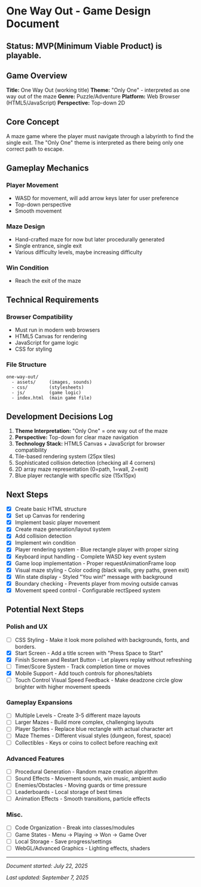 # One Way Out - Game Design Document

## **Status:** MVP(Minimum Viable Product) is playable.

## Game Overview

**Title:** One Way Out (working title)
**Theme:** "Only One" - interpreted as one way out of the maze
**Genre:** Puzzle/Adventure
**Platform:** Web Browser (HTML5/JavaScript)
**Perspective:** Top-down 2D

## Core Concept

A maze game where the player must navigate through a labyrinth to find the single exit. The "Only One" theme is interpreted as there being only one correct path to escape.

## Gameplay Mechanics

### Player Movement
- WASD for movement, will add arrow keys later for user preference
- Top-down perspective
- Smooth movement

### Maze Design
- Hand-crafted maze for now but later procedurally generated
- Single entrance, single exit
- Various difficulty levels, maybe increasing difficulty

### Win Condition
- Reach the exit of the maze

## Technical Requirements

### Browser Compatibility
- Must run in modern web browsers
- HTML5 Canvas for rendering
- JavaScript for game logic
- CSS for styling

### File Structure
```
one-way-out/
  - assets/     (images, sounds)
  - css/        (stylesheets)
  - js/         (game logic)
  - index.html  (main game file)
```

## Development Decisions Log

1. **Theme Interpretation:** "Only One" = one way out of the maze
2. **Perspective:** Top-down for clear maze navigation
3. **Technology Stack:** HTML5 Canvas + JavaScript for browser compatibility
4. Tile-based rendering system (25px tiles)
5. Sophisticated collision detection (checking all 4 corners)
6. 2D array maze representation (0=path, 1=wall, 2=exit)
7. Blue player rectangle with specific size (15x15px)

## Next Steps
- [x] Create basic HTML structure
- [x] Set up Canvas for rendering
- [x] Implement basic player movement
- [x] Create maze generation/layout system
- [x] Add collision detection
- [x] Implement win condition
- [x] Player rendering system - Blue rectangle player with proper sizing
- [x] Keyboard input handling - Complete WASD key event system
- [x] Game loop implementation - Proper requestAnimationFrame loop
- [x] Visual maze styling - Color coding (black walls, grey paths, green exit)
- [x] Win state display - Styled "You win!" message with background
- [x] Boundary checking - Prevents player from moving outside canvas
- [x] Movement speed control - Configurable rectSpeed system

## Potential Next Steps
### Polish and UX
- [ ] CSS Styling - Make it look more polished with backgrounds, fonts, and borders.
- [x] Start Screen - Add a title screen with "Press Space to Start"
- [x] Finish Screen and Restart Button - Let players replay without refreshing
- [ ] Timer/Score System - Track completion time or moves
- [x] Mobile Support - Add touch controls for phones/tablets
- [ ] Touch Control Visual Speed Feedback - Make deadzone circle glow brighter with higher movement speeds
### Gameplay Expansions
- [ ] Multiple Levels - Create 3-5 different maze layouts
- [ ] Larger Mazes - Build more complex, challenging layouts
- [ ] Player Sprites - Replace blue rectangle with actual character art
- [ ] Maze Themes - Different visual styles (dungeon, forest, space)
- [ ] Collectibles - Keys or coins to collect before reaching exit
### Advanced Features
- [ ] Procedural Generation - Random maze creation algorithm
- [ ] Sound Effects - Movement sounds, win music, ambient audio
- [ ] Enemies/Obstacles - Moving guards or time pressure
- [ ] Leaderboards - Local storage of best times
- [ ] Animation Effects - Smooth transitions, particle effects
### Misc.
- [ ] Code Organization - Break into classes/modules
- [ ] Game States - Menu → Playing → Won → Game Over
- [ ] Local Storage - Save progress/settings
- [ ] WebGL/Advanced Graphics - Lighting effects, shaders

---
*Document started: July 22, 2025*

*Last updated: September 7, 2025*